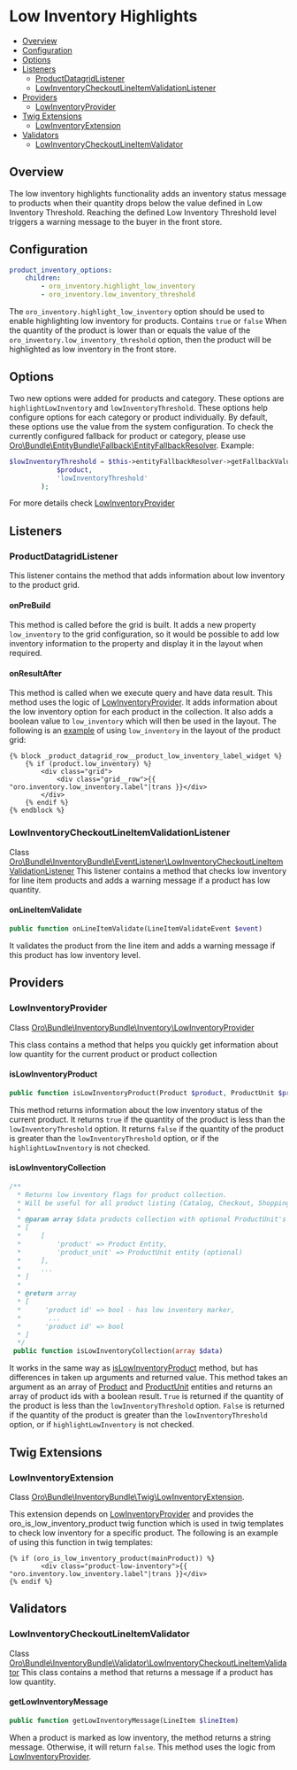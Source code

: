 Low Inventory Highlights
========================

* [Overview](#overview)
* [Configuration](#configuration)
* [Options](#options)
* [Listeners](#listeners)
    * [ProductDatagridListener](#productdatagridlistener)
    * [LowInventoryCheckoutLineItemValidationListener](#lowinventorycheckoutlineitemvalidationlistener)
* [Providers](#providers)
    * [LowInventoryProvider](#lowinventoryprovider)
* [Twig Extensions](#twig-extensions)
    * [LowInventoryExtension](#lowinventoryextension)
* [Validators](#validators)
    * [LowInventoryCheckoutLineItemValidator](#lowinventorycheckoutlineitemvalidator)

## Overview
The low inventory highlights functionality adds an inventory status message to products when their quantity drops below the value defined in Low Inventory Threshold. Reaching the defined Low Inventory Threshold level triggers a warning message to the buyer in the front store.

## Configuration

```yml
product_inventory_options:
    children:
        - oro_inventory.highlight_low_inventory
        - oro_inventory.low_inventory_threshold
```

The `oro_inventory.highlight_low_inventory` option should be used to enable highlighting low inventory for products. Contains `true` or `false`
When the quantity of the product is lower than or equals the value of the `oro_inventory.low_inventory_threshold` option, then the product will be highlighted as low inventory in the front store.

## Options

Two new options were added for products and category. These options are `highlightLowInventory` and `lowInventoryThreshold`.
These options help configure options for each category or product individually. By default, these options use the value from the system configuration.
To check the currently configured fallback for product or category, please use [Oro\Bundle\EntityBundle\Fallback\EntityFallbackResolver](../../../../../../../platform/src/Oro/Bundle/EntityBundle/Fallback/EntityFallbackResolver.php).
Example:

```php
$lowInventoryThreshold = $this->entityFallbackResolver->getFallbackValue(
            $product,
            'lowInventoryThreshold'
        );
```
For more details check [LowInventoryProvider](#lowinventoryprovider)

## Listeners

### ProductDatagridListener

This listener contains the method that adds information about low inventory to the product grid.

#### onPreBuild

This method is called before the grid is built. It adds a new property `low_inventory` to the grid configuration, so it would be possible to add low inventory information to the property and display it in the layout when required.

#### onResultAfter

This method is called when we execute query and have data result. 
This method uses the logic of [LowInventoryProvider](#lowinventoryprovider). It adds information about the low inventory option for each product in the collection. It also adds a boolean value to `low_inventory` which will then be used in the layout.
The following is an [example](../views/layouts/default/imports/oro_product_grid/low_inventory.html.twig) of using `low_inventory` in the layout of the product grid:
```twig
{% block _product_datagrid_row__product_low_inventory_label_widget %}
    {% if (product.low_inventory) %}
        <div class="grid">
            <div class="grid__row">{{ "oro.inventory.low_inventory.label"|trans }}</div>
        </div>
    {% endif %}
{% endblock %}
```

### LowInventoryCheckoutLineItemValidationListener

Class [Oro\Bundle\InventoryBundle\EventListener\LowInventoryCheckoutLineItemValidationListener](../../EventListener/LowInventoryCheckoutLineItemValidationListener.php)
This listener contains a method that checks low inventory for line item products and adds a warning message if a product has low quantity.

#### onLineItemValidate
```php
public function onLineItemValidate(LineItemValidateEvent $event)
```
It validates the product from the line item and adds a warning message if this product has low inventory level.

## Providers

### LowInventoryProvider

Class [Oro\Bundle\InventoryBundle\Inventory\LowInventoryProvider](../../Inventory/LowInventoryProvider.php)

This class contains a method that helps you quickly get information about low quantity for the current product or product collection

#### isLowInventoryProduct

```php
public function isLowInventoryProduct(Product $product, ProductUnit $productUnit = null)
```
This method returns information about the low inventory status of the current product.  It returns `true` if the quantity of the product is less than the  `lowInventoryThreshold` option.  It returns `false` if the quantity of the product is greater than the `lowInventoryThreshold` option, or if the `highlightLowInventory` is not checked.

#### isLowInventoryCollection

```php
/**
  * Returns low inventory flags for product collection.
  * Will be useful for all product listing (Catalog, Checkout, Shopping list)
  *
  * @param array $data products collection with optional ProductUnit's
  * [
  *     [
  *         'product' => Product Entity,
  *         'product_unit' => ProductUnit entity (optional)
  *     ],
  *     ...
  * ]
  *
  * @return array
  * [
  *      'product id' => bool - has low inventory marker,
  *       ...
  *      'product id' => bool
  * ]
  */
 public function isLowInventoryCollection(array $data)
```

It works in the same way as [isLowInventoryProduct](#islowinventoryproduct) method, but has differences in taken up arguments and returned value.
This method takes an argument as an array of [Product](../../../ProductBundle/Entity/Product.php) and [ProductUnit](../../../ProductBundle/Entity/ProductUnit.php) entities and returns an array of product ids with  a boolean result.
`True`  is returned if the quantity of the product is less than the `lowInventoryThreshold` option.  `False` is returned if the quantity of the product is greater than the `lowInventoryThreshold` option, or if `highlightLowInventory` is not checked. 

## Twig Extensions

### LowInventoryExtension

Class [Oro\Bundle\InventoryBundle\Twig\LowInventoryExtension](../../Twig/LowInventoryExtension.php).

This extension depends on [LowInventoryProvider](#lowinventoryprovider) and provides the oro_is_low_inventory_product twig function which is used in twig templates to check low inventory for a specific product.
The following is an example of using this function in twig templates:

```twig
{% if (oro_is_low_inventory_product(mainProduct)) %}
        <div class="product-low-inventory">{{ "oro.inventory.low_inventory.label"|trans }}</div>
{% endif %}
```

## Validators

### LowInventoryCheckoutLineItemValidator

Class [Oro\Bundle\InventoryBundle\Validator\LowInventoryCheckoutLineItemValidator](../../Validator/LowInventoryCheckoutLineItemValidator.php)
This class contains a method that returns a message if a product has low quantity.

#### getLowInventoryMessage
```php
public function getLowInventoryMessage(LineItem $lineItem)
```
When a product is marked as low inventory, the method returns a string message. Otherwise, it will return `false`. 
This method uses the logic from [LowInventoryProvider](#lowinventoryprovider). 
